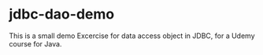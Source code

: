 # jdbc-dao-demo

This is a small demo Excercise for data access object in JDBC, for a Udemy course for Java.
